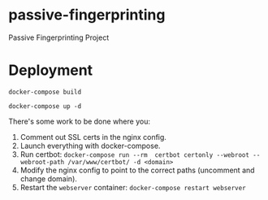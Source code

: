 # passive-fingerprinting
Passive Fingerprinting Project

# Deployment
`docker-compose build`

`docker-compose up -d`

There's some work to be done where you:
1. Comment out SSL certs in the nginx config.
2. Launch everything with docker-compose.
3. Run certbot: `docker-compose run --rm  certbot certonly --webroot --webroot-path /var/www/certbot/ -d <domain>`
4. Modify the nginx config to point to the correct paths (uncomment and change domain).
5. Restart the `webserver` container: `docker-compose restart webserver`
